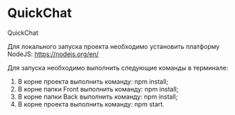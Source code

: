# QuickChat

QuickChat

Для локального запуска проекта необходимо установить платформу NodeJS:
https://nodejs.org/en/

Для запуска необходимо выполнить следующие команды в терминале:

1. В корне проекта выполнить команду: npm install;
2. В корне папки Front выполнить команду: npm install;
3. В корне папки Back выполнить команду: npm install;
4. В корне проекта выполнить команду: npm start.
